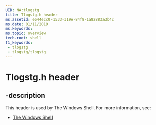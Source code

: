 ```yaml
---
UID: NA:tlogstg
title: Tlogstg.h header
ms.assetid: e644ecc0-1533-319e-84f8-1a82883a3b4c
ms.date: 01/11/2019
ms.keywords: 
ms.topic: overview
tech.root: shell
f1_keywords:
 - tlogstg
 - tlogstg/tlogstg
---
```


# Tlogstg.h header


## -description

This header is used by The Windows Shell. For more information, see:

- [The Windows Shell](../_shell/index.md)

